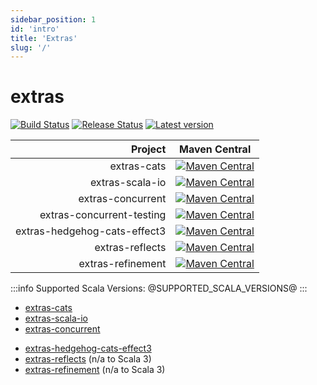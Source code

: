 ```yaml
---
sidebar_position: 1
id: 'intro'
title: 'Extras'
slug: '/'
---
```


# extras

[![Build Status](https://github.com/Kevin-Lee/extras/workflows/Build-All/badge.svg)](https://github.com/Kevin-Lee/extras/actions?workflow=Build-All)
[![Release Status](https://github.com/Kevin-Lee/extras/workflows/Release/badge.svg)](https://github.com/Kevin-Lee/extras/actions?workflow=Release)
[![Latest version](https://index.scala-lang.org/kevin-lee/extras/latest.svg)](https://index.scala-lang.org/kevin-lee/extras)


| Project | Maven Central |
| ------: | ------------- |
| extras-cats | [![Maven Central](https://maven-badges.herokuapp.com/maven-central/io.kevinlee/extras-cats_2.13/badge.svg)](https://search.maven.org/artifact/io.kevinlee/extras-cats_2.13) |
| extras-scala-io | [![Maven Central](https://maven-badges.herokuapp.com/maven-central/io.kevinlee/extras-scala-io_2.13/badge.svg)](https://search.maven.org/artifact/io.kevinlee/extras-scala-io_2.13) |
| extras-concurrent | [![Maven Central](https://maven-badges.herokuapp.com/maven-central/io.kevinlee/extras-concurrent_2.13/badge.svg)](https://search.maven.org/artifact/io.kevinlee/extras-concurrent_2.13) |
| extras-concurrent-testing | [![Maven Central](https://maven-badges.herokuapp.com/maven-central/io.kevinlee/extras-concurrent-testing_2.13/badge.svg)](https://search.maven.org/artifact/io.kevinlee/extras-concurrent-testing_2.13) |
| extras-hedgehog-cats-effect3 | [![Maven Central](https://maven-badges.herokuapp.com/maven-central/io.kevinlee/extras-hedgehog-cats-effect3_2.13/badge.svg)](https://search.maven.org/artifact/io.kevinlee/extras-hedgehog-cats-effect3_2.13) |
| extras-reflects | [![Maven Central](https://maven-badges.herokuapp.com/maven-central/io.kevinlee/extras-reflects_2.13/badge.svg)](https://search.maven.org/artifact/io.kevinlee/extras-reflects_2.13) |
| extras-refinement | [![Maven Central](https://maven-badges.herokuapp.com/maven-central/io.kevinlee/extras-refinement_2.13/badge.svg)](https://search.maven.org/artifact/io.kevinlee/extras-refinement_2.13) |

:::info
Supported Scala Versions: @SUPPORTED_SCALA_VERSIONS@
:::

* [extras-cats](extras-cats/getting-started.md)
* [extras-scala-io](extras-scala-io/getting-started.md)
* [extras-concurrent](extras-concurrent/getting-started.md)
<!--* [extras-concurrent-testing](extras-concurrent-testing/get.md)-->
* [extras-hedgehog-cats-effect3](extras-hedgehog-cats-effect3/getting-started.md)
* [extras-reflects](extras-reflects/getting-started.md) (n/a to Scala 3)
* [extras-refinement](extras-refinement/getting-started.md) (n/a to Scala 3)
